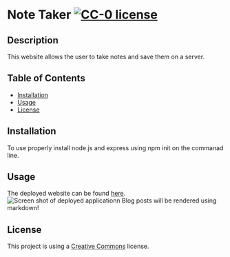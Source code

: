 # Note Taker [![CC-0 license](https://img.shields.io/badge/License-CC--0-blue.svg)](https://creativecommons.org/licenses/by-nd/4.0)

## Description
This website allows the user to take notes and save them on a server.

## Table of Contents
- [Installation](#Installation)
- [Usage](#Usage)
- [License](#License)

## Installation
To use properly install node.js and express using npm init on the commanad line.

## Usage
The deployed website can be found [here](https://agile-temple-92129.herokuapp.com/).
![Screen shot of deployed applicationn](https://user-images.githubusercontent.com/42618949/131083620-2304da56-dd20-47a3-857e-75aa67e0a008.png "Tech Blog")
Blog posts will be rendered using markdown!

## License
This project is using a [Creative Commons](https://choosealicense.com/licenses/cc0-1.0/) license.   
